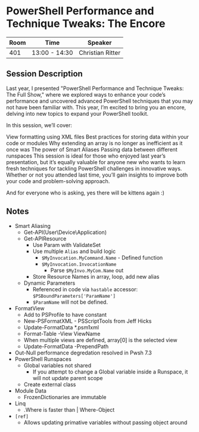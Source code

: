 # PowerShell Performance and Technique Tweaks: The Encore

| Room | Time | Speaker |
|------|------|---------|
| 401  | 13:00 - 14:30 | Christian Ritter |

## Session Description

Last year, I presented "PowerShell Performance and Technique Tweaks: The Full Show," where we explored ways to enhance your code’s performance and uncovered advanced PowerShell techniques that you may not have been familiar with. This year, I’m excited to bring you an encore, delving into new topics to expand your PowerShell toolkit.

In this session, we’ll cover:

View formatting using XML files
Best practices for storing data within your code or modules
Why extending an array is no longer as inefficient as it once was
The power of Smart Aliases
Passing data between different runspaces
This session is ideal for those who enjoyed last year’s presentation, but it’s equally valuable for anyone new who wants to learn fresh techniques for tackling PowerShell challenges in innovative ways. Whether or not you attended last time, you’ll gain insights to improve both your code and problem-solving approach.

And for everyone who is asking, yes there will be kittens again :)

## Notes

- Smart Aliasing
  - Get-API(User\Device\Application)
  - Get-APIResource
    - Use Param with ValidateSet
    - Use multiple `Alias` and build logic
      - `$MyInvocation.MyCommand.Name` - Defined function
      - `$MyInvocation.InvocationName`
        - Parse `$MyInvo.MyCom.Name` out
    - Store Resource Names in array, loop, add new alias
  - Dynamic Parameters
    - Referenced in code via `hastable` accessor: `$PSBoundParameters['ParamName']`
    - `$ParamName` will not be defined.
- FormatView
  - Add to PSProfile to have constant
  - New-PSFormatXML - PSScriptTools from Jeff Hicks
  - Update-FormatData *.psm1xml
  - Format-Table -View ViewName
  - When multiple views are defined, array[0] is the selected view
  - Update-FormatData -PrependPath
- Out-Null performance degredation resolved in Pwsh 7.3
- PowerShell Runspaces
  - Global variables not shared
    - If you attempt to change a Global variable inside a Runspace, it will not update parent scope
  - Create external class
- Module Data
  - FrozenDictionaries are immutable
- Linq
  - .Where is faster than | Where-Object
- `[ref]`
  - Allows updating primative variables without passing object around
